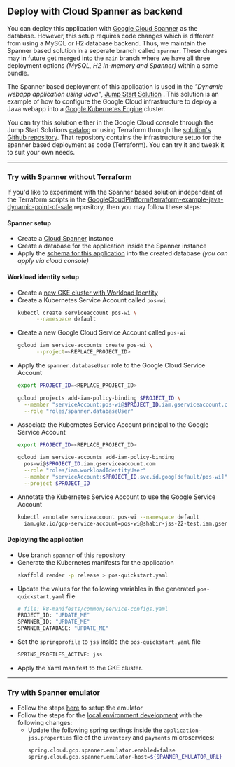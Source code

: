 ## Deploy with Cloud Spanner as backend

You can deploy this application with [Google Cloud Spanner](https://cloud.google.com/spanner)
as the database. However, this setup requires code changes which is different
from using a MySQL or H2 database backend. Thus, we maintain the Spanner based
solution in a seperate branch called `spanner`. These changes may in future get
merged into the `main` branch where we have all three deployment options
_(MySQL, H2 In-memory and Spanner)_ within a same bundle.

The Spanner based deployment of this application is used in the
_"Dynamic webapp application using Java"_,
[Jump Start Solution](https://pantheon.corp.google.com/products/solutions/catalog)
. This solution is an example of how to configure the Google Cloud
infrastructure to deploy a Java webapp into a
[Google Kubernetes Engine](https://cloud.google.com/kubernetes-engine) cluster.

You can try this solution either in the Google Cloud console through the Jump
Start Solutions [catalog](https://pantheon.corp.google.com/products/solutions/catalog)
or using Terraform through the [solution's Github repository](https://github.com/GoogleCloudPlatform/terraform-example-java-dynamic-point-of-sale). That
repository contains the infrastructure setuo for the spanner based deployment as
code (Terraform). You can try it and tweak it to suit your own needs.

---

### Try with Spanner without Terraform

If you'd like to experiment with the Spanner based solution independant of the
Terraform scripts in the
[GoogleCloudPlatform/terraform-example-java-dynamic-point-of-sale](https://github.com/GoogleCloudPlatform/terraform-example-java-dynamic-point-of-sale)
repository, then you may follow these steps:

#### Spanner setup
- Create a
  [Cloud Spanner](https://cloud.google.com/spanner/docs/quickstart-console)
  instance
- Create a database for the application inside the Spanner instance
- Apply the
  [schema for this application](https://github.com/GoogleCloudPlatform/point-of-sale/blob/spanner/extras/spanner/pos_db.sql) into the created database
  _(you can apply via cloud console)_

#### Workload identity setup
- Create a [new GKE cluster with Workload Identity](https://cloud.google.com/kubernetes-engine/docs/how-to/workload-identity)
- Create a Kubernetes Service Account called `pos-wi`
  ```bash
  kubectl create serviceaccount pos-wi \
        --namespace default
  ```
- Create a new Google Cloud Service Account called `pos-wi`
  ```bash
  gcloud iam service-accounts create pos-wi \
        --project=<REPLACE_PROJECT_ID>
  ```
- Apply the `spanner.databaseUser` role to the Google Cloud Service Account
  ```bash
  export PROJECT_ID=<REPLACE_PROJECT_ID>

  gcloud projects add-iam-policy-binding $PROJECT_ID \
    --member "serviceAccount:pos-wi@$PROJECT_ID.iam.gserviceaccount.com" \
    --role "roles/spanner.databaseUser"
  ```
- Associate the Kubernetes Service Account principal to the Google Service Account
  ```bash
  export PROJECT_ID=<REPLACE_PROJECT_ID>

  gcloud iam service-accounts add-iam-policy-binding                  \
    pos-wi@$PROJECT_ID.iam.gserviceaccount.com                        \
    --role "roles/iam.workloadIdentityUser"                           \
    --member "serviceAccount:$PROJECT_ID.svc.id.goog[default/pos-wi]" \
    --project $PROJECT_ID
  ```
- Annotate the Kubernetes Service Account to use the Google Service Account
  ```bash
  kubectl annotate serviceaccount pos-wi --namespace default
    iam.gke.io/gcp-service-account=pos-wi@shabir-jss-22-test.iam.gserviceaccount.com
  ```

#### Deploying the application
- Use branch `spanner` of this repository
- Generate the Kubernetes manifests for the application
  ```bash
  skaffold render -p release > pos-quickstart.yaml
  ```
- Update the values for the following variables in the generated
  `pos-quickstart.yaml` file
  ```bash
  # file: k8-manifests/common/service-configs.yaml
  PROJECT_ID: "UPDATE_ME"
  SPANNER_ID: "UPDATE_ME"
  SPANNER_DATABASE: "UPDATE_ME"
  ```
- Set the `springprofile` to `jss` inside the `pos-quickstart.yaml` file
  ```bash
  SPRING_PROFILES_ACTIVE: jss
  ```
- Apply the Yaml manifest to the GKE cluster.

---
### Try with Spanner emulator

- Follow the steps [here](https://cloud.google.com/spanner/docs/emulator) to
  setup the emulator
- Follow the steps for the
  [local environment development](docs/local-dev-everything-local.md)
  with the following changes:
  - Update the following spring settings inside the `application-jss.properties`
    file of the `inventory` and `payments` microservices:
    ```bash
    spring.cloud.gcp.spanner.emulator.enabled=false
    spring.cloud.gcp.spanner.emulator-host=${SPANNER_EMULATOR_URL}
    ```